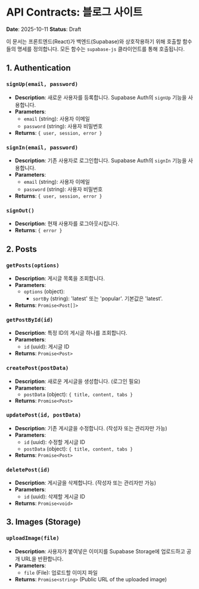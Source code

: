 # API Contracts: 블로그 사이트

**Date**: 2025-10-11
**Status**: Draft

이 문서는 프론트엔드(React)가 백엔드(Supabase)와 상호작용하기 위해 호출할 함수들의 명세를 정의합니다. 모든 함수는 `supabase-js` 클라이언트를 통해 호출됩니다.

## 1. Authentication

### `signUp(email, password)`
- **Description**: 새로운 사용자를 등록합니다. Supabase Auth의 `signUp` 기능을 사용합니다.
- **Parameters**:
    - `email` (string): 사용자 이메일
    - `password` (string): 사용자 비밀번호
- **Returns**: `{ user, session, error }`

### `signIn(email, password)`
- **Description**: 기존 사용자로 로그인합니다. Supabase Auth의 `signIn` 기능을 사용합니다.
- **Parameters**:
    - `email` (string): 사용자 이메일
    - `password` (string): 사용자 비밀번호
- **Returns**: `{ user, session, error }`

### `signOut()`
- **Description**: 현재 사용자를 로그아웃시킵니다.
- **Returns**: `{ error }`

## 2. Posts

### `getPosts(options)`
- **Description**: 게시글 목록을 조회합니다.
- **Parameters**:
    - `options` (object):
        - `sortBy` (string): 'latest' 또는 'popular'. 기본값은 'latest'.
- **Returns**: `Promise<Post[]>`

### `getPostById(id)`
- **Description**: 특정 ID의 게시글 하나를 조회합니다.
- **Parameters**:
    - `id` (uuid): 게시글 ID
- **Returns**: `Promise<Post>`

### `createPost(postData)`
- **Description**: 새로운 게시글을 생성합니다. (로그인 필요)
- **Parameters**:
    - `postData` (object): `{ title, content, tabs }`
- **Returns**: `Promise<Post>`

### `updatePost(id, postData)`
- **Description**: 기존 게시글을 수정합니다. (작성자 또는 관리자만 가능)
- **Parameters**:
    - `id` (uuid): 수정할 게시글 ID
    - `postData` (object): `{ title, content, tabs }`
- **Returns**: `Promise<Post>`

### `deletePost(id)`
- **Description**: 게시글을 삭제합니다. (작성자 또는 관리자만 가능)
- **Parameters**:
    - `id` (uuid): 삭제할 게시글 ID
- **Returns**: `Promise<void>`

## 3. Images (Storage)

### `uploadImage(file)`
- **Description**: 사용자가 붙여넣은 이미지를 Supabase Storage에 업로드하고 공개 URL을 반환합니다.
- **Parameters**:
    - `file` (File): 업로드할 이미지 파일
- **Returns**: `Promise<string>` (Public URL of the uploaded image)

